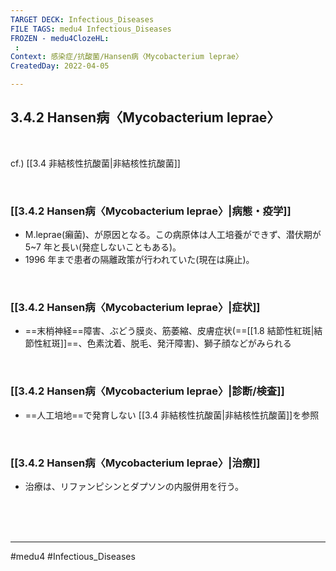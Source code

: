 ```yaml
---
TARGET DECK: Infectious_Diseases
FILE TAGS: medu4 Infectious_Diseases
FROZEN - medu4ClozeHL:
 : 
Context: 感染症/抗酸菌/Hansen病〈Mycobacterium leprae〉
CreatedDay: 2022-04-05

---
```


## 3.4.2 Hansen病〈Mycobacterium leprae〉

<br>

cf.) [[3.4 非結核性抗酸菌|非結核性抗酸菌]]

<br>

### [[3.4.2 Hansen病〈Mycobacterium leprae〉|病態・疫学]]
* M.leprae(癩菌)、が原因となる。この病原体は人工培養ができず、潜伏期が 5~7 年と長い(発症しないこともある)。
* 1996 年まで患者の隔離政策が行われていた(現在は廃止)。

<br>

### [[3.4.2 Hansen病〈Mycobacterium leprae〉|症状]]
* ==末梢神経==障害、ぶどう膜炎、筋萎縮、皮膚症状(==[[1.8 結節性紅斑|結節性紅斑]]==、色素沈着、脱毛、発汗障害)、獅子顔などがみられる
<!--ID: 1649375532330-->


<br>

### [[3.4.2 Hansen病〈Mycobacterium leprae〉|診断/検査]]
* ==人工培地==で発育しない
[[3.4 非結核性抗酸菌|非結核性抗酸菌]]を参照
<!--ID: 1660109297175-->





<br>

### [[3.4.2 Hansen病〈Mycobacterium leprae〉|治療]]
* 治療は、リファンピシンとダプソンの内服併用を行う。

<br><br><br>

---
#medu4 #Infectious_Diseases